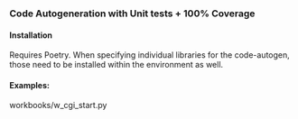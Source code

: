 ### Code Autogeneration with Unit tests + 100% Coverage

#### Installation
Requires Poetry. When specifying individual libraries for the code-autogen, those need to be installed within the environment as well.


#### Examples:

workbooks/w_cgi_start.py